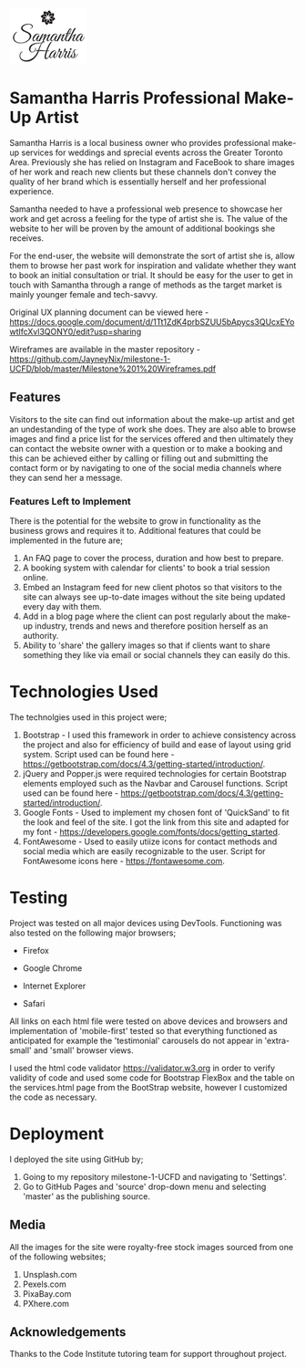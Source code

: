![logo](https://github.com/JayneyNix/milestone-1-UCFD/blob/master/Assets/images/logo.png "Samantha Harris Make-Up")
# Samantha Harris Professional Make-Up Artist
Samantha Harris is a local business owner who provides professional make-up services for weddings and sprecial events across the Greater Toronto Area. Previously she has relied on Instagram and FaceBook to share images of her work and reach new clients but these channels don't convey the quality of her brand which is essentially herself and her professional experience.


Samantha needed to have a professional web presence to showcase her work and get across a feeling for the type of artist she is. The value of the website to her will be proven by the amount of additional bookings she receives.


For the end-user, the website will demonstrate the sort of artist she is, allow them to browse her past work for inspiration and validate whether they want to book an initial consultation or trial. It should be easy for the user to get in touch with Samantha through a range of methods as the target market is mainly younger female and tech-savvy. 

Original UX planning document can be viewed here - https://docs.google.com/document/d/1Tt1ZdK4prbSZUU5bApycs3QUcxEYowtlfcXvl3QONY0/edit?usp=sharing

Wireframes are available in the master repository - https://github.com/JayneyNix/milestone-1-UCFD/blob/master/Milestone%201%20Wireframes.pdf


## Features
Visitors to the site can find out information about the make-up artist and get an undestanding of the type of work she does. They are also able to browse images and find a price list for the services offered and then ultimately they can contact the website owner with a question or to make a booking and this can be achieved either by calling or filling out and submitting the contact form or by navigating to one of the social media channels where they can send her a message.


### Features Left to Implement
There is the potential for the website to grow in functionality as the business grows and requires it to. Additional features that could be implemented in the future are;
1. An FAQ page to cover the process, duration and how best to prepare.
2. A booking system with calendar for clients' to book a trial session online.
3. Embed an Instagram feed for new client photos so that visitors to the site can always see up-to-date images without the site being updated every day with them.
4. Add in a blog page where the client can post regularly about the make-up industry, trends and news and therefore position herself as an authority.
5. Ability to 'share' the gallery images so that if clients want to share something they like via email or social channels they can easily do this.


# Technologies Used
The technolgies used in this project were;
1. Bootstrap - I used this framework in order to achieve consistency across the project and also for efficiency of build and ease of layout using grid system. Script used can be found here - https://getbootstrap.com/docs/4.3/getting-started/introduction/.
2. jQuery and Popper.js were required technologies for certain Bootstrap elements employed such as the Navbar and Carousel functions. Script used can be found here - https://getbootstrap.com/docs/4.3/getting-started/introduction/.
3. Google Fonts - Used to implement my chosen font of 'QuickSand' to fit the look and feel of the site. I got the link from this site and adapted for my font - https://developers.google.com/fonts/docs/getting_started.
4. FontAwesome - Used to easily utiize icons for contact methods and social media which are easily recognizable to the user. Script for FontAwesome icons here - https://fontawesome.com. 

# Testing
Project was tested on all major devices using DevTools. Functioning was also tested on the following major browsers;

- Firefox


- Google Chrome


- Internet Explorer


- Safari


All links on each html file were tested on above devices and browsers and implementation of 'mobile-first' tested so that everything functioned as anticipated for example the 'testimonial' carousels do not appear in 'extra-small' and 'small' browser views.


I used the html code validator https://validator.w3.org in order to verify validity of code and used some code for Bootstrap FlexBox and the table on the services.html page from the BootStrap website, however I customized the code as necessary.


# Deployment
I deployed the site using GitHub by;
1. Going to my repository milestone-1-UCFD and navigating to 'Settings'.
2. Go to GitHub Pages and 'source' drop-down menu and selecting 'master' as the publishing source.


## Media
All the images for the site were royalty-free stock images sourced from one of the following websites;

1. Unsplash.com
2. Pexels.com
3. PixaBay.com
4. PXhere.com


## Acknowledgements
Thanks to the Code Institute tutoring team for support throughout project. 


